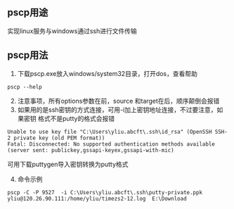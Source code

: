 ## pscp用途
实现linux服务与windows通过ssh进行文件传输

## pscp用法
1. 下载pscp.exe放入windows/system32目录，打开dos，查看帮助
```
pscp --help
```
2. 注意事项，所有options参数在前，source 和target在后，顺序颠倒会报错
3. 如果用的是ssh密钥的方式连接，可用-i加上密钥地址连接，不过要注意，如果密钥
格式不是putty的格式会报错
```
Unable to use key file "C:\Users\yliu.abcft\.ssh\id_rsa" (OpenSSH SSH-2 private key (old PEM format))
Fatal: Disconnected: No supported authentication methods available (server sent: publickey,gssapi-keyex,gssapi-with-mic)
```
可用下载puttygen导入密钥转换为putty格式

4. 命令示例
```
pscp -C -P 9527  -i C:\Users\yliu.abcft\.ssh\putty-private.ppk yliu@120.26.90.111:/home/yliu/timezs2-12.log  E:\Download
```
